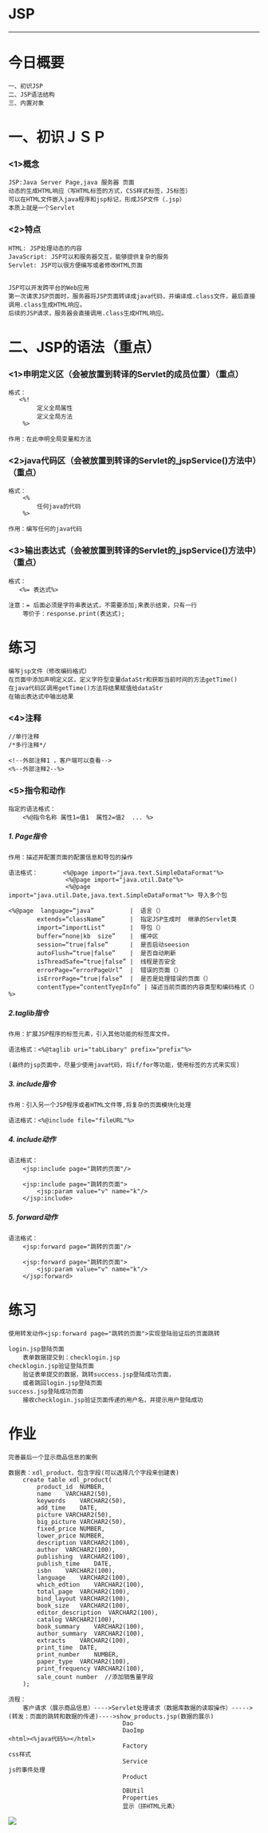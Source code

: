 # JSP
---

# 今日概要
	一、初识JSP
	二、JSP语法结构
	三、内置对象
	

# 一、初识ＪＳＰ
### <1>概念
	JSP:Java Server Page,java 服务器 页面
	动态的生成HTML响应（写HTML标签的方式，CSS样式标签，JS标签）
	可以在HTML文件嵌入java程序和jsp标记，形成JSP文件（.jsp）
	本质上就是一个Servlet
	
### <2>特点
	HTML: JSP处理动态的内容	
	JavaScript: JSP可以和服务器交互，能够提供复杂的服务
	Servlet: JSP可以很方便编写或者修改HTML页面


	JSP可以开发跨平台的Web应用
	第一次请求JSP页面时，服务器将JSP页面转译成java代码，并编译成.class文件，最后直接调用.class生成HTML响应。
	后续的JSP请求，服务器会直接调用.class生成HTML响应。
	
# 二、JSP的语法（重点）
### <1>申明定义区（会被放置到转译的Servlet的成员位置）（重点）
	格式：
       <%!
			定义全局属性
			定义全局方法
		%>

	作用：在此申明全局变量和方法

### <2>java代码区（会被放置到转译的Servlet的_jspService()方法中）（重点）
	格式：
		<%
			任何java的代码
		%>		

	作用：编写任何的java代码

### <3>输出表达式（会被放置到转译的Servlet的_jspService()方法中）（重点）
	格式：
       <%= 表达式%>	
	
	注意：= 后面必须是字符串表达式，不需要添加;来表示结束，只有一行
		等价于：response.print(表达式);

# 练习
	编写jsp文件（修改编码格式）
	在页面中添加声明定义区，定义字符型变量dataStr和获取当前时间的方法getTime()
	在java代码区调用getTime()方法将结果赋值给dataStr	
	在输出表达式中输出结果

### <4>注释
	//单行注释
	/*多行注释*/

	<!--外部注释1 ，客户端可以查看-->
	<%--外部注释2--%>

### <5>指令和动作
	指定的语法格式：
		<%@指令名称 属性1=值1  属性2=值2  ... %>

##### 1. Page指令
	作用：描述并配置页面的配置信息和导包的操作
	
	语法格式：		<%@page import="java.text.SimpleDataFormat"%>
					<%@page import="java.util.Date"%>
					<%@page import="java.util.Date,java.text.SimpleDataFormat"%> 导入多个包

	<%@page  language=“java”		  |  语言（）
			extends=“className”       |  指定JSP生成时  继承的Servlet类     
			import=“importList”       |  导包（）
			buffer=“none|kb  size”    |  缓冲区
			session=“true|false”      |  是否启动seesion  
			autoFlush=“true|false”    |  是否自动刷新
			isThreadSafe=“true|false” |	 线程是否安全 
			errorPage=“errorPageUrl”  |  错误的页面（）
			isErrorPage=“true|false”  |  是否是处理错误的页面（）
			contentType=“contentTyepInfo” | 描述当前页面的内容类型和编码格式（）
	%>
	
##### 2.taglib指令
	作用：扩展JSP程序的标签元素，引入其他功能的标签库文件。

	语法格式：<%@taglib uri="tabLibary" prefix="prefix"%>

	(最终的jsp页面中，尽量少使用java代码，将if/for等功能，使用标签的方式来实现)

##### 3. include指令
	作用：引入另一个JSP程序或者HTML文件等,将复杂的页面模块化处理
	
	语法格式：<%@include file="fileURL"%>
	
##### 4. include动作
	语法格式：
		<jsp:include page="跳转的页面"/>	
	
		<jsp:include page="跳转的页面">
			<jsp:param value="v" name="k"/>		
		</jsp:include>	

##### 5. forward动作	
	语法格式：
		<jsp:forward page="跳转的页面"/>	
	
		<jsp:forward page="跳转的页面">
			<jsp:param value="v" name="k"/>		
		</jsp:forward>	
	
# 练习
	使用转发动作<jsp:forward page="跳转的页面">实现登陆验证后的页面跳转
	
	login.jsp登陆页面
		表单数据提交到：checklogin.jsp
	checklogin.jsp验证登陆页面
		验证表单提交的数据，跳转success.jsp登陆成功页面，
		或者跳回login.jsp登陆页面
	success.jsp登陆成功页面
		接收checklogin.jsp验证页面传递的用户名，并提示用户登陆成功
	
	
# 作业
	完善最后一个显示商品信息的案例
		
	数据表：xdl_product，包含字段(可以选择几个字段来创建表)
		create table xdl_product(
		    product_id  NUMBER,
		    name    VARCHAR2(50),
		    keywords    VARCHAR2(50),
		    add_time    DATE,
		    picture VARCHAR2(50),
		    big_picture VARCHAR2(50),
		    fixed_price NUMBER,
		    lower_price NUMBER,
		    description VARCHAR2(100),
		    author  VARCHAR2(100),
		    publishing  VARCHAR2(100),
		    publish_time    DATE,
		    isbn    VARCHAR2(100),
		    language    VARCHAR2(100),
		    which_edtion    VARCHAR2(100),
		    total_page  VARCHAR2(100),
		    bind_layout VARCHAR2(100),
		    book_size   VARCHAR2(100),
		    editor_description  VARCHAR2(100),
		    catalog VARCHAR2(100),
		    book_summary    VARCHAR2(100),
		    author_summary  VARCHAR2(100),
		    extracts    VARCHAR2(100),
		    print_time  DATE,
		    print_number    NUMBER,
		    paper_type  VARCHAR2(100),
		    print_frequency VARCHAR2(100),
		    sale_count number  //添加销售量字段
		);
			 
	流程：
		客户请求（展示商品信息）---->Servlet处理请求（数据库数据的读取操作）----->(转发：页面的跳转和数据的传递)---->show_products.jsp(数据的展示)
									Dao
									DaoImp																		<html><%java代码%></html>		
									Factory																		css样式
									Service																		js的事件处理
									Product
				
									DBUtil
									Properties
									显示（拼HTML元素）
									

<img src="./jsp01.png">




































